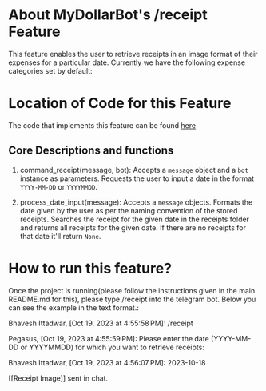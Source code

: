 # About MyDollarBot's /receipt Feature
This feature enables the user to retrieve receipts in an image format of their expenses for a particular date.
Currently we have the following expense categories set by default:

# Location of Code for this Feature
The code that implements this feature can be found [here](https://github.com/anuj672/MyDollarBot-BOTGo/blob/main/code/receipt.py)

## Core Descriptions and functions

1. command_receipt(message, bot):
Accepts a `message` object and a `bot` instance as parameters. Requests the user to input a date in the format `YYYY-MM-DD` or `YYYYMMDD`.

2. process_date_input(message):
Accepts a `message` objects. Formats the date given by the user as per the naming convention of the stored receipts. Searches the receipt for the given date in the receipts folder and returns all receipts for the given date. If there are no receipts for that date it'll return `None`.

# How to run this feature?
Once the project is running(please follow the instructions given in the main README.md for this), please type /receipt into the telegram bot.
Below you can see the example in the text format.:

Bhavesh Ittadwar, [Oct 19, 2023 at 4:55:58 PM]:
/receipt

Pegasus, [Oct 19, 2023 at 4:55:59 PM]:
Please enter the date (YYYY-MM-DD or YYYYMMDD) for which you want to retrieve receipts:

Bhavesh Ittadwar, [Oct 19, 2023 at 4:56:07 PM]:
2023-10-18

[[Receipt Image]] sent in chat.
